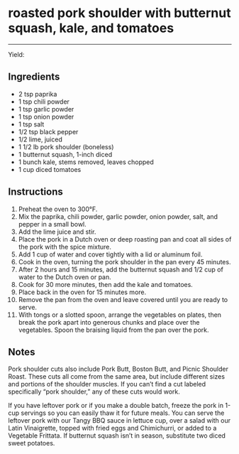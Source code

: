 # roasted pork shoulder with butternut squash, kale, and tomatoes
---
Yield: 

## Ingredients
- 2 tsp paprika
- 1 tsp chili powder
- 1 tsp garlic powder
- 1 tsp onion powder
- 1 tsp salt
- 1/2 tsp black pepper
- 1/2 lime, juiced
- 1 1/2 lb pork shoulder (boneless)
- 1 butternut squash, 1-inch diced
- 1 bunch kale, stems removed, leaves chopped
- 1 cup diced tomatoes

## Instructions
1. Preheat the oven to 300°F.
2. Mix the paprika, chili powder, garlic powder, onion powder, salt, and pepper in a small bowl.
3. Add the lime juice and stir. 
4. Place the pork in a Dutch oven or deep roasting pan and coat all sides of the pork with the spice mixture.
5. Add 1 cup of water and cover tightly with a lid or aluminum foil.
6. Cook in the oven, turning the pork shoulder in the pan every 45 minutes.
7. After 2 hours and 15 minutes, add the butternut squash and 1/2 cup of water to the Dutch oven or pan. 
8. Cook for 30 more minutes, then add the kale and tomatoes.
9. Place back in the oven for 15 minutes more.
10. Remove the pan from the oven and leave covered until you are ready to serve.
11. With tongs or a slotted spoon, arrange the vegetables on plates, then break the pork apart into generous chunks and place over the vegetables. Spoon the braising liquid from the pan over the pork.

## Notes
Pork shoulder cuts also include Pork Butt, Boston Butt, and Picnic Shoulder Roast. These cuts all come from the same area, but include different sizes and portions of the shoulder muscles. If you can’t find a cut labeled specifically “pork shoulder,” any of these cuts would work.

If you have leftover pork or if you make a double batch, freeze the pork in 1-cup servings so you can easily thaw it for future meals. You can serve the leftover pork with our Tangy BBQ sauce in lettuce cup, over a salad with our Latin Vinaigrette, topped with fried eggs and Chimichurri, or added to a Vegetable Frittata. If butternut squash isn’t in season, substitute two diced sweet potatoes.

